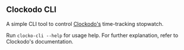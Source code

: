 ## Clockodo CLI

A simple CLI tool to control [Clockodo's](https://www.clockodo.com)
time-tracking stopwatch.

Run `clocko-cli --help` for usage help. For further explanation, refer to
Clockodo's documentation.
